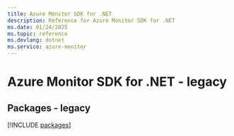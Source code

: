 ```yaml
---
title: Azure Monitor SDK for .NET
description: Reference for Azure Monitor SDK for .NET
ms.date: 01/24/2025
ms.topic: reference
ms.devlang: dotnet
ms.service: azure-monitor
---
```

# Azure Monitor SDK for .NET - legacy
## Packages - legacy
[!INCLUDE [packages](monitor-index.md)]